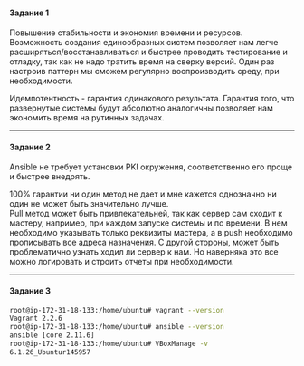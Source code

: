 <h4> Задание 1 </h4>

Повышение стабильности и экономия времени и ресурсов. <br>
Возможность создания единообразных систем позволяет нам легче расширяться/восстанавливаться и быстрее проводить тестирование и отладку, так как не надо тратить время на сверку версий. 
Один раз настроив паттерн мы сможем регулярно воспроизводить среду, при необходимости.

Идемпотентность - гарантия одинакового результата. Гарантия того, что развернутые системы будут абсолютно аналогичны позволяет нам экономить время на рутинных задачах. 


<hr>
<h4> Задание 2 </h4>

Ansible не требует установки PKI окружения, соответственно его проще и быстрее внедрять. 

100% гарантии ни один метод не дает и мне кажется однозначно ни один не может быть значительно лучше. <br>
Pull метод может быть привлекательней, так как сервер сам сходит к мастеру, например, при каждом запуске системы и по времени. 
В нем необходимо указывать только реквизиты мастера, а в push необходимо прописывать все адреса назначения.
С другой стороны, может быть проблематично узнать ходил ли сервер к нам. Но наверняка это все можно логировать и строить отчеты при необходимости.

<hr>
<h4> Задание 3 </h4>

```bash
root@ip-172-31-18-133:/home/ubuntu# vagrant --version
Vagrant 2.2.6
root@ip-172-31-18-133:/home/ubuntu# ansible --version
ansible [core 2.11.6] 
root@ip-172-31-18-133:/home/ubuntu# VBoxManage -v
6.1.26_Ubuntur145957
```